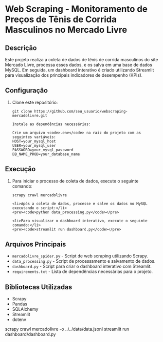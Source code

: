 <h1>Web Scraping - Monitoramento de Preços de Tênis de Corrida Masculinos no Mercado Livre</h1>
  
  <h2>Descrição</h2>
  <p>Este projeto realiza a coleta de dados de tênis de corrida masculinos do site Mercado Livre, processa esses dados, e os salva em uma base de dados MySQL. Em seguida, um dashboard interativo é criado utilizando Streamlit para visualização dos principais indicadores de desempenho (KPIs).</p>
  
  <h2>Configuração</h2>
  <ol>
    <li>Clone este repositório:</li>
    <pre><code>git clone https://github.com/seu_usuario/webscraping-mercadolivre.git</code></pre>
    
    Instale as dependências necessárias:
    
    Crie um arquivo <code>.env</code> na raiz do projeto com as seguintes variáveis:
    HOST=your_mysql_host
    USER=your_mysql_user
    PASSWORD=your_mysql_password
    DB_NAME_PROD=your_database_name
  </ol>
  
  <h2>Execução</h2>
  <ol>
    <li>Para iniciar o processo de coleta de dados, execute o seguinte comando:</li>
    <pre><code>scrapy crawl mercadolivre</code></pre>
    
    <li>Após a coleta de dados, processe e salve os dados no MySQL executando o script:</li>
    <pre><code>python data_processing.py</code></pre>
    
    <li>Para visualizar o dashboard interativo, execute o seguinte comando:</li>
    <pre><code>streamlit run dashboard.py</code></pre>
  </ol>
  
  <h2>Arquivos Principais</h2>
  <ul>
    <li><code>mercadolivre_spider.py</code> - Script de web scraping utilizando Scrapy.</li>
    <li><code>data_processing.py</code> - Script de processamento e salvamento de dados.</li>
    <li><code>dashboard.py</code> - Script para criar o dashboard interativo com Streamlit.</li>
    <li><code>requirements.txt</code> - Lista de dependências necessárias para o projeto.</li>
  </ul>
  
  <h2>Bibliotecas Utilizadas</h2>
  <ul>
    <li>Scrapy</li>
    <li>Pandas</li>
    <li>SQLAlchemy</li>
    <li>Streamlit</li>
    <li>dotenv</li>
  </ul>
  
scrapy crawl mercadolivre -o ../../data/data.jsonl
streamlit run dashboard/dashboard.py
